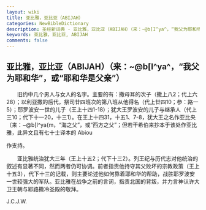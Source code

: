 ```yaml
---
layout: wiki
title: 亚比雅，亚比亚（ABIJAH）
categories: NewBibleDictionary
description: 圣经新词典 - 亚比雅，亚比亚（ABIJAH）（来：~@b[I^ya^，“我父为耶和华”，或“耶和华是父亲”）
keywords: 亚比雅，亚比亚, ABIJAH
comments: false
---
```


## 亚比雅，亚比亚（ABIJAH）（来：~@b[I^ya^，“我父为耶和华”，或“耶和华是父亲”）

　　旧约中几个男人与女人的名字。主要的有：撒母耳的次子（撒上八2；代上六28）；以利亚撒的后代，祭司廿四班次的第八班从他得名（代上廿四10；参：路一5）；耶罗波安一世的儿子（王上十四1-18）；犹大王罗波安的儿子与继承人（代上三10；代下十一20，十三1）。在王上十四31，十五1、7-8，犹大王之名作亚比央（来：~@b[I^ya{m，“海之父”，或“西方之父”；但若干希伯来抄本于该处作亚比雅，此异文且有七十士译本的 Abiou

作支持。

　　亚比雅统治犹大三年（王上十五2；代下十三2）。列王纪与历代志对他统治的叙述有显著不同，然而两者仍可协调。前者指责他持守其父败坏的宗教政策（王上十五3），代下十三的记载，则主要论述他如何靠着耶和华的帮助，战胜耶罗波安一世较强大的军队。亚比雅在战争之前的言词，指责北国的背叛，并力言神认许大卫王朝与耶路撒冷圣殿的敬拜。

J.C.J.W.






